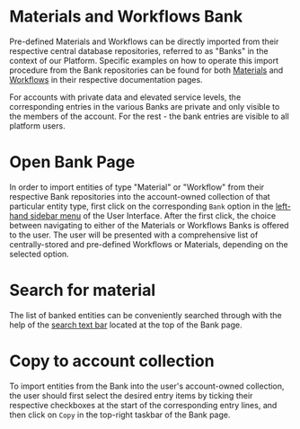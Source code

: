 # Materials and Workflows Bank

Pre-defined Materials and Workflows can be directly imported from their respective central database repositories, referred to as "Banks" in the context of our Platform.  Specific examples on how to operate this import procedure from the Bank repositories can be found for both [Materials](/materials/bank.md) and [Workflows](/workflows/bank.md) in their respective documentation pages.

For accounts with private data and  elevated service levels, the corresponding entries in the various Banks are private and only visible to the members of the account. For the rest - the bank entries are visible to all platform users. 


# Open Bank Page 

In order to import entities of type "Material" or "Workflow" from their respective Bank repositories into the account-owned collection of that particular entity type, first click on the corresponding `Bank` option in the [left-hand sidebar menu](/ui/universal/left-sidebar.md) of the User Interface. After the first click, the choice between navigating to either of the Materials or Workflows Banks is offered to the user. The user will be presented with a comprehensive list of centrally-stored and pre-defined Workflows or Materials, depending on the selected option.

# Search for material

The list of banked entities can be conveniently searched through with the help of the [search text bar](/entities-general/actions/search.md) <i class="zmdi zmdi-search zmdi-hc-border"></i> located at the top of the Bank page.

# Copy to account collection

To import entities from the Bank into the user's account-owned collection, the user should first select the desired entry items by ticking their respective checkboxes at the start of the corresponding entry lines, and then click on `Copy` <i class="zmdi zmdi-copy zmdi-hc-border"></i> in the top-right taskbar of the Bank page.
